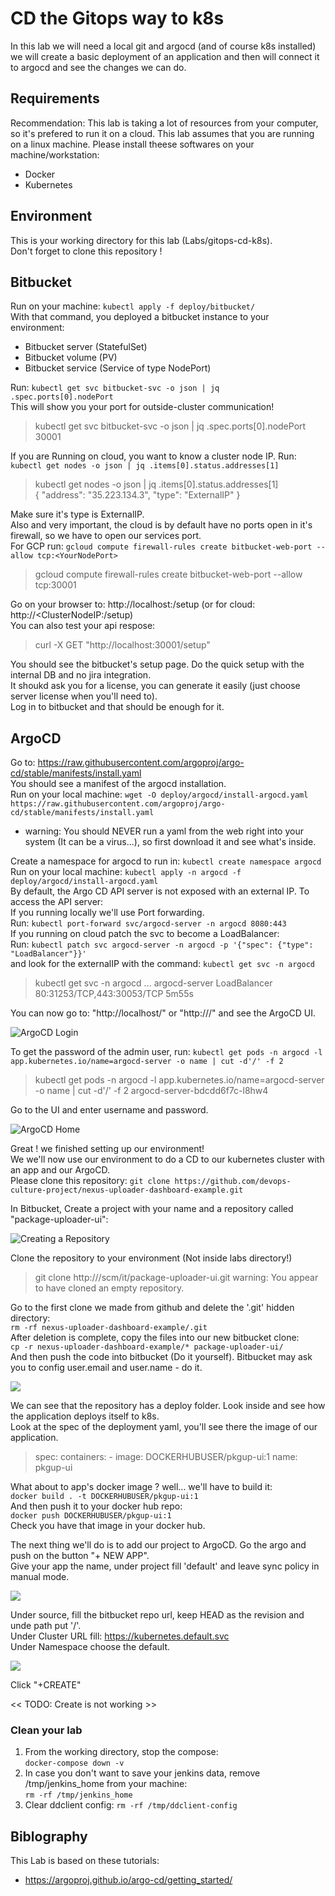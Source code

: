 # CD the Gitops way to k8s
In this lab we will need a local git and argocd (and of course k8s installed)
we will create a basic deployment of an application and then will connect it to argocd and see the changes we can do.

## Requirements
Recommendation: This lab is taking a lot of resources from your computer, so it's prefered to run it on a cloud.
This lab assumes that you are running on a linux machine.
Please install theese softwares on your machine/workstation:
* Docker
* Kubernetes

## Environment
This is your working directory for this lab (Labs/gitops-cd-k8s).  
Don't forget to clone this repository !

## Bitbucket
Run on your machine: `kubectl apply -f deploy/bitbucket/`  
With that command, you deployed a bitbucket instance to your environment:
* Bitbucket server (StatefulSet)
* Bitbucket volume (PV)
* Bitbucket service (Service of type NodePort)

Run: `kubectl get svc bitbucket-svc -o json | jq .spec.ports[0].nodePort`  
This will show you your port for outside-cluster communication!  
> kubectl get svc bitbucket-svc -o json | jq .spec.ports[0].nodePort
> 30001 

If you are Running on cloud, you want to know a cluster node IP.
Run: `kubectl get nodes -o json | jq .items[0].status.addresses[1]`
> kubectl get nodes -o json | jq .items[0].status.addresses[1]  
> {
>   "address": "35.223.134.3",
>   "type": "ExternalIP"
>}

Make sure it's type is ExternalIP.  
Also and very important, the cloud is by default have no ports open in it's firewall, so we have to open our services port.  
For GCP run: `gcloud compute firewall-rules create bitbucket-web-port --allow tcp:<YourNodePort>`
> gcloud compute firewall-rules create bitbucket-web-port --allow tcp:30001

Go on your browser to: http://localhost:<YourNodePort>/setup (or for cloud: http://<ClusterNodeIP:<YourNodePort>/setup)  
You can also test your api respose:  
> curl -X GET "http://localhost:30001/setup"

You should see the bitbucket's setup page.  Do the quick setup with the internal DB and no jira integration.  
It shoukd ask you for a license, you can generate it easily (just choose server license when you'll need to).  
Log in to bitbucket and that should be enough for it.

## ArgoCD
Go to: https://raw.githubusercontent.com/argoproj/argo-cd/stable/manifests/install.yaml  
You should see a manifest of the argocd installation.  
Run on your local machine: `wget -O deploy/argocd/install-argocd.yaml https://raw.githubusercontent.com/argoproj/argo-cd/stable/manifests/install.yaml`
* warning: You should NEVER run a yaml from the web right into your system (It can be a virus...), so first download it and see what's inside.  

Create a namespace for argocd to run in: `kubectl create namespace argocd`
Run on your local machine: `kubectl apply -n argocd -f deploy/argocd/install-argocd.yaml`  
By default, the Argo CD API server is not exposed with an external IP. To access the API server:  
If you running locally we'll use Port forwarding.  
Run: `kubectl port-forward svc/argocd-server -n argocd 8080:443`  
If you running on cloud patch the svc to become a LoadBalancer:  
Run: `kubectl patch svc argocd-server -n argocd -p '{"spec": {"type": "LoadBalancer"}}'`  
and look for the externalIP with the command: `kubectl get svc -n argocd`  
> kubectl get svc -n argocd
> ...
> argocd-server           LoadBalancer   <InternalIP>    <ExternalIP>   80:31253/TCP,443:30053/TCP   5m55s  

You can now go to: "http://localhost/" or "http://<LoadBalancerIP>/" and see the ArgoCD UI.

![ArgoCD Login](pictures/argocd-login.png)

To get the password of the admin user, run: 
`kubectl get pods -n argocd -l app.kubernetes.io/name=argocd-server -o name | cut -d'/' -f 2`  
> kubectl get pods -n argocd -l app.kubernetes.io/name=argocd-server -o name | cut -d'/' -f 2
> argocd-server-bdcdd6f7c-l8hw4

Go to the UI and enter username and password.

![ArgoCD Home](pictures/argocd-empty-home.png)

Great ! we finished setting up our environment!  
We we'll now use our environment to do a CD to our kubernetes cluster with an app and our ArgoCD.  
Please clone this repository: `git clone https://github.com/devops-culture-project/nexus-uploader-dashboard-example.git`  

In Bitbucket, Create a project with your name and a repository called "package-uploader-ui":

![Creating a Repository](pictures/create-bitbucket-repo.png)

Clone the repository to your environment (Not inside labs directory!)
> git clone http://<bitbucket>/scm/it/package-uploader-ui.git
> warning: You appear to have cloned an empty repository.

Go to the first clone we made from github and delete the '.git' hidden directory:  
`rm -rf nexus-uploader-dashboard-example/.git`  
After deletion is complete, copy the files into our new bitbucket clone:  
`cp -r nexus-uploader-dashboard-example/* package-uploader-ui/`  
And then push the code into bitbucket (Do it yourself). Bitbucket may ask you to config user.email and user.name - do it.

![](pictures/bitbucket-repo-with-code.png)

We can see that the repository has a deploy folder. Look inside and see how the application deploys itself to k8s.  
Look at the spec of the deployment yaml, you'll see there the image of our application.  
> spec:
>   containers: 
>     - image: DOCKERHUBUSER/pkgup-ui:1
>       name: pkgup-ui

What about to app's docker image ? well... we'll have to build it:  
`docker build . -t DOCKERHUBUSER/pkgup-ui:1`  
And then push it to your docker hub repo:  
`docker push DOCKERHUBUSER/pkgup-ui:1`  
Check you have that image in your docker hub.

The next thing we'll do is to add our project to ArgoCD. Go the argo and push on the button "+ NEW APP".  
Give your app the name, under project fill 'default' and leave sync policy in manual mode.

![](pictures/create-argo-app-part1.png)

Under source, fill the bitbucket repo url, keep HEAD as the revision and unde path put '/'.  
Under Cluster URL fill: https://kubernetes.default.svc  
Under Namespace choose the default.  

![](pictures/create-argo-app-part2.png)

Click "+CREATE"  

<< TODO: Create is not working >>

### Clean your lab
1. From the working directory, stop the compose:  
    `docker-compose down -v`
1. In case you don't want to save your jenkins data, remove /tmp/jenkins_home from your machine:  
    `rm -rf /tmp/jenkins_home`  
1. Clear ddclient config:
    `rm -rf /tmp/ddclient-config`

## Biblography
This Lab is based on these tutorials:  
* https://argoproj.github.io/argo-cd/getting_started/